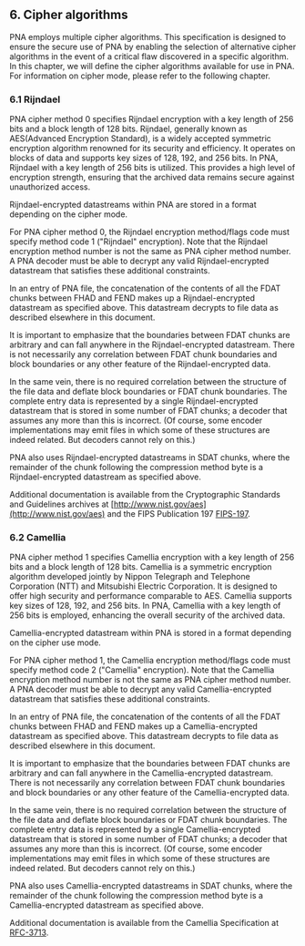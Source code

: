 ## 6. Cipher algorithms

PNA employs multiple cipher algorithms. This specification is designed to ensure the secure use of PNA by enabling the selection of alternative cipher algorithms in the event of a critical flaw discovered in a specific algorithm. In this chapter, we will define the cipher algorithms available for use in PNA. For information on cipher mode, please refer to the following chapter.

### 6.1 Rijndael

PNA cipher method 0 specifies Rijndael encryption with a key length of 256 bits and a block length of 128 bits. Rijndael, generally known as AES(Advanced Encryption Standard), is a widely accepted symmetric encryption algorithm renowned for its security and efficiency. It operates on blocks of data and supports key sizes of 128, 192, and 256 bits. In PNA, Rijndael with a key length of 256 bits is utilized. This provides a high level of encryption strength, ensuring that the archived data remains secure against unauthorized access.

Rijndael-encrypted datastreams within PNA are stored in a format depending on the cipher mode.

For PNA cipher method 0, the Rijndael encryption method/flags code must specify method code 1 ("Rijndael" encryption). Note that the Rijndael encryption method number is not the same as PNA cipher method number. A PNA decoder must be able to decrypt any valid Rijndael-encrypted datastream that satisfies these additional constraints.

In an entry of PNA file, the concatenation of the contents of all the FDAT chunks between FHAD and FEND makes up a Rijndael-encrypted datastream as specified above. This datastream decrypts to file data as described elsewhere in this document.

It is important to emphasize that the boundaries between FDAT chunks are arbitrary and can fall anywhere in the Rijndael-encrypted datastream. There is not necessarily any correlation between FDAT chunk boundaries and block boundaries or any other feature of the Rijndael-encrypted data. 

In the same vein, there is no required correlation between the structure of the file data and deflate block boundaries or FDAT chunk boundaries. The complete entry data is represented by a single Rijndael-encrypted datastream that is stored in some number of FDAT chunks; a decoder that assumes any more than this is incorrect. (Of course, some encoder implementations may emit files in which some of these structures are indeed related. But decoders cannot rely on this.)

PNA also uses Rijndael-encrypted datastreams in SDAT chunks, where the remainder of the chunk following the compression method byte is a Rijndael-encrypted datastream as specified above.

Additional documentation is available from the Cryptographic Standards and Guidelines archives at [http://www.nist.gov/aes](http://www.nist.gov/aes) and the FIPS Publication 197 [FIPS-197](https://csrc.nist.gov/publications/detail/fips/197/final).

### 6.2 Camellia

PNA cipher method 1 specifies Camellia encryption with a key length of 256 bits and a block length of 128 bits. Camellia is a symmetric encryption algorithm developed jointly by Nippon Telegraph and Telephone Corporation (NTT) and Mitsubishi Electric Corporation. It is designed to offer high security and performance comparable to AES. Camellia supports key sizes of 128, 192, and 256 bits. In PNA, Camellia with a key length of 256 bits is employed, enhancing the overall security of the archived data.

Camellia-encrypted datastream within PNA is stored in a format depending on the cipher use mode.

For PNA cipher method 1, the Camellia encryption method/flags code must specify method code 2 ("Camellia" encryption). Note that the Camellia encryption method number is not the same as PNA cipher method number. A PNA decoder must be able to decrypt any valid Camellia-encrypted datastream that satisfies these additional constraints.

In an entry of PNA file, the concatenation of the contents of all the FDAT chunks between FHAD and FEND makes up a Camellia-encrypted datastream as specified above. This datastream decrypts to file data as described elsewhere in this document.

It is important to emphasize that the boundaries between FDAT chunks are arbitrary and can fall anywhere in the Camellia-encrypted datastream. There is not necessarily any correlation between FDAT chunk boundaries and block boundaries or any other feature of the Camellia-encrypted data. 

In the same vein, there is no required correlation between the structure of the file data and deflate block boundaries or FDAT chunk boundaries. The complete entry data is represented by a single Camellia-encrypted datastream that is stored in some number of FDAT chunks; a decoder that assumes any more than this is incorrect. (Of course, some encoder implementations may emit files in which some of these structures are indeed related. But decoders cannot rely on this.)

PNA also uses Camellia-encrypted datastreams in SDAT chunks, where the remainder of the chunk following the compression method byte is a Camellia-encrypted datastream as specified above.

Additional documentation is available from the Camellia Specification at [RFC-3713](https://datatracker.ietf.org/doc/html/rfc3713).
